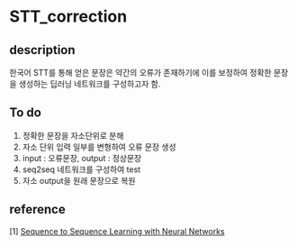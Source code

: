 # STT_correction

## description

한국어 STT를 통해 얻은 문장은 약간의 오류가 존재하기에 이를 보정하여 정확한 문장을 생성하는 딥러닝 네트워크를 구성하고자 함.

## To do

1. 정확한 문장을 자소단위로 분해
2. 자소 단위 입력 일부를 변형하여 오류 문장 생성
3. input : 오류문장, output : 정상문장
4. seq2seq 네트워크를 구성하여 test
5. 자소 output을 원래 문장으로 복원

## reference

[1] [Sequence to Sequence Learning with Neural Networks](https://arxiv.org/abs/1409.3215)